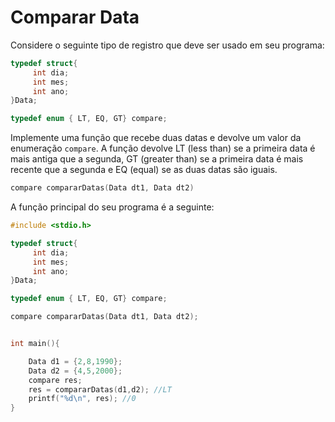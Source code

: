 # Comparar Data

Considere o seguinte tipo de registro que deve ser usado em seu programa:

```C
typedef struct{
     int dia;
     int mes;
     int ano;
}Data;

typedef enum { LT, EQ, GT} compare;

```


Implemente uma função que recebe duas datas e devolve um valor da enumeração `compare`. A função devolve LT (less than) se a primeira data é mais antiga que a segunda, GT (greater than) se a primeira data é mais recente que a segunda e EQ (equal) se as duas datas são iguais.

```C
compare compararDatas(Data dt1, Data dt2)
```


A função principal do seu programa é a seguinte:

```C
#include <stdio.h>

typedef struct{
     int dia;
     int mes;
     int ano;
}Data;

typedef enum { LT, EQ, GT} compare;

compare compararDatas(Data dt1, Data dt2);


int main(){

	Data d1 = {2,8,1990};
	Data d2 = {4,5,2000};
	compare res;
	res = compararDatas(d1,d2); //LT
	printf("%d\n", res); //0	
}
```


